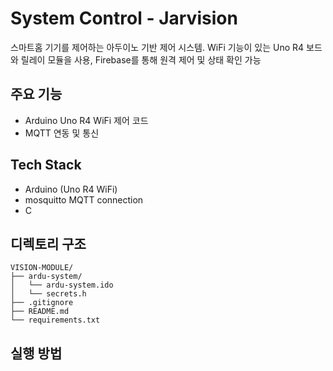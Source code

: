 # System Control - Jarvision
스마트홈 기기를 제어하는 아두이노 기반 제어 시스템. WiFi 기능이 있는 Uno R4 보드와 릴레이 모듈을 사용, Firebase를 통해 원격 제어 및 상태 확인 가능

## 주요 기능
- Arduino Uno R4 WiFi 제어 코드
- MQTT 연동 및 통신

## Tech Stack
- Arduino (Uno R4 WiFi)
- mosquitto MQTT connection
- C
  
## 디렉토리 구조
```plaintext
VISION-MODULE/
├── ardu-system/
│   └── ardu-system.ido
│   └── secrets.h
├── .gitignore
├── README.md
└── requirements.txt
```

## 실행 방법
